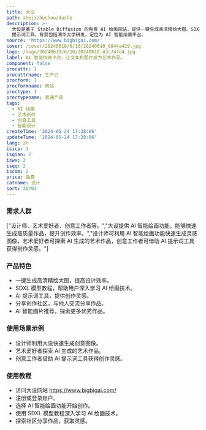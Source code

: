```yaml
---
title: 大设
path: shejizhushou/dashe
description: >-
  大设是基于 Stable Diffusion 的免费 AI 绘画网站，提供一键生成高清精绘大图、SDXL 模型教程、AI
  提示词工具。背景包括清华大学研发，定位为 AI 智能绘画平台。
source: 'https://www.bigbigai.com/'
cover: /cover/20240610/6/10/20240610_8844a429.jpg
logo: /logo/20240610/6/10/20240610_43c747d4.jpg
label: AI 智能绘画平台，让文本和图片成为艺术作品。
component: false
procattr: 1
procattrname: 生产力
procform: 1
procformname: 网站
proctype: 1
proctypename: 普通产品
tags:
  - AI 绘画
  - 艺术创作
  - 创意工具
  - 智能设计
createTime: '2024-05-24 17:28:06'
updateTime: '2024-05-24 17:28:06'
lang: zh
isicp: 1
isqian: 2
iswx: 2
isqq: 2
iscom: 2
price: 免费
catname: 设计
sort: 30703
---
```




### 需求人群
["设计师、艺术爱好者、创意工作者等。","大设提供 AI 智能绘画功能，能够快速生成高质量作品，提升创作效率。","设计师可利用 AI 智能绘画功能快速生成灵感图像，艺术爱好者可探索 AI 生成的艺术作品，创意工作者可借助 AI 提示词工具获得创作灵感。"]

### 产品特色
* 一键生成高清精绘大图，提高设计效率。
* SDXL 模型教程，帮助用户深入学习 AI 绘画技术。
* AI 提示词工具，提供创作灵感。
* 分享创作社区，与他人交流分享作品。
* AI 智能图片推荐，探索更多优秀作品。

### 使用场景示例
* 设计师利用大设快速生成创意图像。
* 艺术爱好者探索 AI 生成的艺术作品。
* 创意工作者借助 AI 提示词工具获得创作灵感。

### 使用教程
* 访问大设网站 https://www.bigbigai.com/
* 注册或登录账户。
* 选择 AI 智能绘画功能开始创作。
* 使用 SDXL 模型教程深入学习 AI 绘画技术。
* 探索社区分享作品，获取灵感。

  
